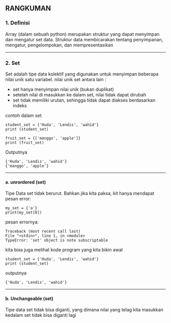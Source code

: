## RANGKUMAN

### 1. Definisi
Array (dalam sebuah python) merupakan struktur yang dapat menyimpan dan mengatur set data. Struktur data membicarakan tentang penyimpanan, mengatur, pengelompokan, dan mempresentasikan 

___

### 2. Set
Set adalah tipe data kolektif yang digunakan untuk menyimpan beberapa nilai unik satu variabel. nilai unik set antara lain :
- set hanya menyimpan nilai unik (bukan duplikat)
- setelah nilai di masukkan ke dalam set, nilai tidak dapat dirubah
- set tidak memiliki urutan, sehingga tidak dapat diakses berdasarkan indeks

contoh dalam set

```
student_set = {'Huda', 'Lendis', 'wahid'}
print (student_set)

fruit_set = {['manggo', 'apple']}
print (fruit_set)
```

Outputnya

~~~
{'Huda', 'Lendis', 'wahid'}
{'manggo', 'apple'}
~~~

---

#### a. unrordered (set)
Tipe Data set tidak berurut. Bahkan jika kita paksa, kit hanya mendapat pesan error:
```
my_set = {'a'}
print(my_set[0])
```

pesan errornya:
```
Traceback (most recent call last)
File "<stdin>", line 1, in <module>
TypeError: 'set' object is note subscriptable
```

kita bisa juga melihat kode program yang kita bikin awal
```
student_set = {'Huda', 'Lendis', 'wahid'}
print (student_set)
```
outputnya
```
{'Huda', 'Lendis', 'wahid'}
```
---
#### b. Unchangeable (set)
Tipe data set tidak bisa diganti, yang dimana nilai yang telag kita masukkan kedalam set tidak bisa diganti lagi